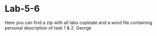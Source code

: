 # Lab-5-6
Here you can find a zip with all labs copleate and a word file containing personal description of task 1 & 2.
George

